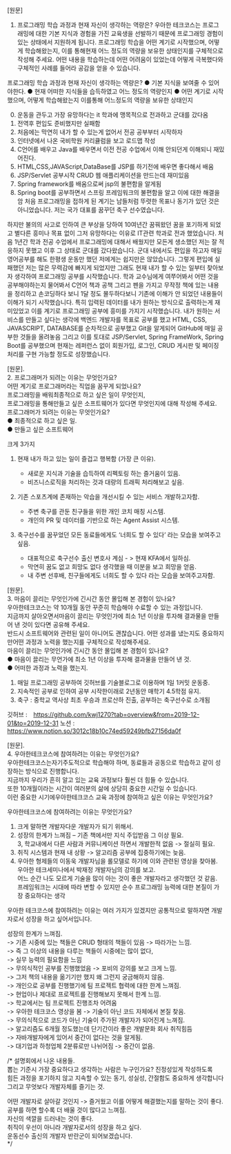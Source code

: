 [원문]
1. 프로그래밍 학습 과정과 현재 자신이 생각하는 역량은?
우아한 테크코스는 프로그래밍에 대한 기본 지식과 경험을 가진 교육생을 선발하기 때문에 프로그래밍 경험이 있는 상태에서 지원하게 됩니다. 프로그래밍 학습을 어떤 계기로 시작했으며, 어떻게 학습해왔는지, 이를 통해현재 어느 정도의 역량을 보유한 상태인지를 구체적으로 작성해 주세요.
어떤 내용을 학습하는데 어떤 어려움이 있었는데 어떻게 극복했다와 
구체적인 사례를 들어라 공감을 얻을 수 있습니다.


프로그래밍 학습 과정과 현재 자신이 생각하는 역량은?
● 기본 지식을 보여줄 수 있어야한다.
● 현재 어떠한 지식들을 습득하였고 어느 정도의 역량인지 
● 어떤 계기로 시작했으며, 어떻게 학습해왔는지 
   이를통해 어느정도의 역량을 보유한 상태인지

0. 운동을 관두고 가장 유망하다는 it 학과에 맹목적으로 전과하고 군대를 갔다옴 
1. 전역후 편입도 준비했지만 실패함 
2. 처음에는 막연히 내가 할 수 있는게 없어서 전공 공부부터 시작하자
3. 인터넷에서 나온 국비학원 커리큘럼을 보고 로드맵 작성 
4. C언어를 배우고 Java를 배우면서 이전 전공 수업에서 이해 안되던게 이해되니 재밌어진다.
5. HTML,CSS,JAVAScript,DataBase를 JSP를 하기전에 배우면 좋다해서 배움
6. JSP/Servlet 공부시작 CRUD 웹 애플리케이션을 만드는데 재미있음
7. Spring framework를 배움으로써 jsp의 불편함을 알게됨
8. Spring boot를 공부하면서 스프링 프레임워크의 불편함을 알고 이에 대한 해결을암 
처음 프로그래밍을 접하게 된 계기는 남들처럼 뚜렷한 목표나 동기가 있던 것은 아니었습니다. 저는 국가 대표를 꿈꾸던 축구 선수였습니다. 

하지만 불의의 사고로 인하여 큰 부상을 당하여 10여년간 꿈꿔왔던 꿈을 포기하게 되었고 별다른 흥미나 목표 없이 그저 유망하다는 이유로 IT관련 학과로 전과 했었습니다. 처음 1년간 학과 전공 수업에서 프로그래밍에 대해서 배웠지만 모든게 생소했던 저는 잘 적응하지 못했고 이후 그 상태로 군대를 갔다왔습니다.
군대 내에서도 편입을 하고자 매일 영어공부를 해도 한평생 운동만 했던 저에게는 쉽지만은 않았습니다. 그렇게 편입에 실패했던 저는 많은 무력감에 빠지게 되었지만 그래도 현재 내가 할 수 있는 일부터 찾아보자 생각하여 프로그래밍 공부를 시작했습니다. 학과 교수님에게 여쭈어봐서 어떤 것을 공부해야하는지 물어봐서 C언어 책과 공책 그리고 펜을 가지고 무작정 책에 있는 내용을 정리하고 손코딩하다 보니 1달 정도 몰두하다보니 기존에 이해가 안 되었던 내용들이 이해가 되기 시작했습니다. 특히 입력된 데이터를 내가 원하는 방식으로 출력하는게 재미있었고 이를 계기로 프로그래밍 공부에 흥미를 가지기 시작했습니다. 내가 원하는 서비스를 만들고 싶다는 생각에 백엔드 개발자를 목표로 공부를 했고 HTML, CSS, JAVASCRIPT, DATABASE를 순차적으로 공부했고 Git을 알게되어 GitHub에 매일 공부한 것들을 올려놓음 그리고 이를 토대로 JSP/Servlet, Spring FrameWork, Spring Boot를 공부했으며 현재는 레퍼런스 없이 회원가입, 로그인, CRUD 게시판 및 페이징 처리를 구현 가능할 정도로 성장했습니다. 
 



[원문].  
2. 프로그래머가 되려는 이유는 무엇인가요?   
어떤 계기로 프로그래머라는 직업을 꿈꾸게 되었나요?   
프로그래밍을 배워최종적으로 하고 싶은 일이 무엇인지,      
프로그래밍을 통해만들고 싶은 소프트웨어가 있다면 무엇인지에 대해 작성해 주세요.     
프로그래머가 되려는 이유는 무엇인가요?     
● 최종적으로 하고 싶은 일.    
● 만들고 싶은 소프트웨어     

크게 3가지 
1. 현재 내가 하고 있는 일이 즐겁고 행복함 (가장 큰 이유). 
   * 새로운 지식과 기술을 습득하여 리펙토링 하는 즐거움이 있음.  
   * 비즈니스로직을 처리하는 것과 대량의 트래픽 처리해보고 싶음.  
2. 기존 스포츠계에 존재하는 악습을 개선시킬 수 있는 서비스 개발하고자함.  
   * 주변 축구를 관둔 친구들을 위한 개인 코치 매칭 시스템.    
   * 개인의 PR 및 데이터를 기반으로 하는 Agent Assist 시스템.   
   
3. 축구선수를 꿈꾸었던 모든 동료들에게도 ‘너희도 할 수 있다’ 라는 모습을 보여주고 싶음.  
   * 대표적으로 축구선수 출신 변호사 계심 - > 현재 KFA에서 일하심. 
   * 막연히 꿈도 없고 희망도 없다 생각했을 때 이분을 보고 희망을 얻음.  
   * 내 주변 선후배, 친구들에게도 너희도 할 수 있다 라는 모습을 보여주고자함.  

[원문].  
3. 마음이 끌리는 무엇인가에 긴시간 동안 몰입해 본 경험이 있나요?   
우아한테크코스는 약 10개월 동안 꾸준히 학습해야 수료할 수 있는 과정입니다.    
지금까지 살아오면서마음이 끌리는 무엇인가에 최소 1년 이상을 투자해 결과물을 만들어 낸 것이 있다면 공유해 주세요.    
반드시 소프트웨어와 관련된 일이 아니어도 괜찮습니다. 어떤 성과를 냈는지도 중요하지만어떤 과정과 노력을 했는지를 구체적으로 작성해주세요.         
마음이 끌리는 무엇인가에 긴시간 동안 몰입해 본 경험이 있나요?    
● 마음이 끌리는 무언가에 최소 1년 이상을 투자해 결과물을 만들어 낸 것.    
● 어떠한 과정과 노력을 했는지.   
     
    
1. 매일 프로그래밍 공부하여 깃허브를 기술블로그로 이용하며 1일 1커밋 운동중.   
2. 지속적인 공부로 인하여 공부 시작한이래로 2년동안 매학기 4.5학점 유지.  
3. 축구 : 중학교 역사상 최초 우승과 프로산하 진출, 공부하는 축구선수로 소개됨     
 

깃허브 :　https://github.com/kwj1270?tab=overview&from=2019-12-01&to=2019-12-31
노션 :　https://www.notion.so/3012c18b10c74ed59249bfb27156da0f

[원문].   
4. 우아한테크코스에 참여하려는 이유는 무엇인가요?   
우아한테크코스는자기주도적으로 학습해야 하며, 동료들과 공동으로 학습하고 같이 성장하는 방식으로 진행합니다.        
지금까지 우리가 흔히 알고 있는 교육 과정보다 훨씬 더 힘들 수 있습니다.         
또한 10개월이라는 시간이 여러분의 삶에 상당히 중요한 시간일 수 있습니다.   
이런 중요한 시기에우아한테크코스 교육 과정에 참여하고 싶은 이유는 무엇인가요?

우아한테크코스에 참여하려는 이유는 무엇인가요?   
1. 크게 말하면 개발자다운 개발자가 되기 위해서.    
2. 성장의 한계가 느껴짐 – 기존 책에서만 지식 주입받음 그 이상 필요.  
3, 학교내에서 다른 사람과 커뮤니케이션 하면서 개발한적 없음 -> 절실히 필요.   
3. 취직 시스템과 현재 내 상황 -> 알고리즘 공부에 집중하기에는 늦음.   
4. 우아한 형제들의 이동욱 개발자님을 롤모델로 하기에 이와 관련된 영상을 찾아봄.  
우아한 테크세미나에서 박재정 개발자님의 강의를 보고.   
어느 순간 나도 모르게 기술을 많이 아는 것이 좋은 개발자라고 생각했던 것 같음.  
프레임워크는 시대에 따라 변할 수 있지만 순수 프로그래밍 능력에 대한 본질이 가장 중요하다는 생각      
   
우아한 테크코스에 참여하려는 이유는 여러 가지가 있겠지만 공통적으로 말하자면 개발자로서 성장을 하고 싶어서입니다.    
    
성장의 한계가 느껴짐.  
   -> 기존 시중에 있는 책들은 CRUD 형태의 책들이 있음 -> 따라가는 느낌.   
      -> 즉 그 이상의 내용을 다루는 책들이 시중에는 많이 없다,     
      -> 실무 능력의 필요함을 느낌    
   -> 무의식적인 공부를 진행했었음 -> 포비의 강의를 보고 크게 느낌.        
      -> 그저 책의 내용을 옮기기만 했지 왜 그런지 궁금해하지 않음.  
   -> 개인으로 공부를 진행했기에 팀 프로젝트 협력에 대한 한계 느껴짐.   
      -> 현업이나 제대로 프로젝트를 진행해보지 못해서 한계 느낌.       
      -> 학교에서는 팀 프로젝트 진행조차 어려움      
   -> 우아한 테크코스 영상을 봄 -> 기술이 아닌 코드 자체에서 본질 찾음.   
      -> 무의식적으로 코드가 아닌 기술이 주가된 개발자가 되어진게 느껴짐.        
   -> 알고리즘도 6개월 정도했는데 단기간이라 좋은 개발문화 회사 취직힘듬     
      -> 자바개발자에게 있어서 중간이 없다는 것을 알게됨.   
      -> 대기업과 하청업체 2분류로만 나뉘어짐 -> 중간이 없음.  
      
   
/* 설명회에서 나온 내용들.   
뽑는 기준시 가장 중요하다고 생각하는 사람은 누구인가요? 진정성있게 작성하도록     
힘든 과정을 포기하지 않고 지속할 수 있는 동기, 성실성, 간절함도 중요하게 생각합니다    
그리고 무엇보다 개발자체를 즐기는 것.     
   
어떤 개발자로 살아갈 것인지 -> 즐거웠고 이를 어떻게 해결했는지를 말하는 것이 좋다.     
공부를 하면 할수록 더 배울 것이 많다고 느껴짐.      
자신의 색깔을 드러내는 것이 좋다.         
취직이 우선이 아니라 개발자로서의 성장을 하고 싶다.    
운동선수 출신의 개발자 반란군이 되어보겠습니다.   
*/ 
